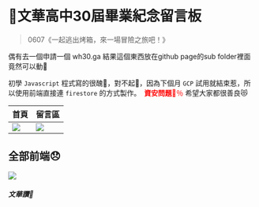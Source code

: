  # 🚀文華高中30屆畢業紀念留言板

> 0607《一起逃出烤箱，來一場冒險之旅吧！》

偶有去一個申請一個 wh30.ga 結果這個東西放在github page的sub folder裡面竟然可以動🥰

初學 `Javascript` 程式寫的很醜🤯，對不起🥺，因為下個月 `GCP` 試用就結束惹，所以使用前端直接連 `firestore` 的方式製作。　<span style="color:red">**資安問題**💯％</span> 希望大家都很善良😻

| 首頁 | 留言區 | 
| -------- | -------- | 
| ![](https://i.imgur.com/AuRn5e0.png) | ![](https://i.imgur.com/asU0FX0.png)   | 


## 全部前端😞
![](https://i.imgur.com/xeLogXN.png)

##### 文華讚💜